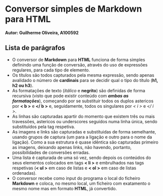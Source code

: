 # Conversor simples de Markdown para HTML
**Autor: Guilherme Oliveira, A100592**

## Lista de parágrafos
- O conversor de **Markdown** para **HTML** funciona de forma simples definindo uma função de conversão, através do uso de expressões regulares, para cada tipo de elemento.
- Os títulos são todos capturados pela mesma expressão, sendo apenas avalidado o número de **cardinais** para se decidir qual o tipo do título (**h1, h2 ou h3**).
- As formatações de texto (*itálico* e **negrito**) são definidas de forma recursiva (visto que pode existir conteúdo com ***ambas as formatações***), começando por se substituir todos os duplos astericos por **< b >** e **</ b >** e, seguidamente, todos os singulares por *< i >* e *</ i >*.
- As linhas são capturadas apartir do momento que existem três ou mais travessões, astericos ou underscores seguidos numa linha única, sendo substituídos pela tag respetiva.
- As imagens e links são capturadas e substítuidas de forma semelhante, usando grupos de captura (um para a ligação e outro para o nome da ligação). Como a sua estrutura é quase idêntica são capturadas primeiro as imagens, deixando apenas links, não havendo, portanto, possibilidades de conversões erradas.
- Uma lista é capturada de uma só vez, sendo depois os conteúdos do seus elementos colocados em tags **< li >** e embrulhados nas tags respetivas (**< ul >** em caso de listas e **< ol >** em caso de listas ordenadas).
- O conversor recebe como input do programa o local do ficheiro **Markdown** e coloca, no mesmo local, um ficheiro com exatamento o mesmo nome mas em formato **HTML**, já convertido.
